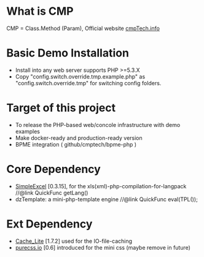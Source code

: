 # What is CMP
CMP = Class.Method (Param), Official website <a href="http://cmptech.info/" target=_blank>cmpTech.info</a>

# Basic Demo Installation
* Install into any web server supports PHP >=5.3.X
* Copy "config.switch.override.tmp.example.php" as "config.switch.override.tmp" for switching config folders.

# Target of this project

* To release the PHP-based web/concole infrastructure with demo examples
* Make docker-ready and production-ready version
* BPME integration ( github/cmptech/bpme-php )

# Core Dependency
* <a href="http://github.com/faisalman/simple-excel-php" target=_blank>SimpleExcel</a> [0.3.15], for the xls(xml)-php-compilation-for-langpack   //@link QuickFunc getLang()
* dzTemplate: a mini-php-template engine  //@link QuickFunc eval(TPL());

# Ext Dependency
* <a href="http://pear.php.net/package/Cache_Lite/download/" target=_blank>Cache_Lite</a> [1.7.2] used for the IO-file-caching
* <a href="http://purecss.io/" target=_blank>purecss.io</a> [0.6] introduced for the mini css (maybe remove in future)
